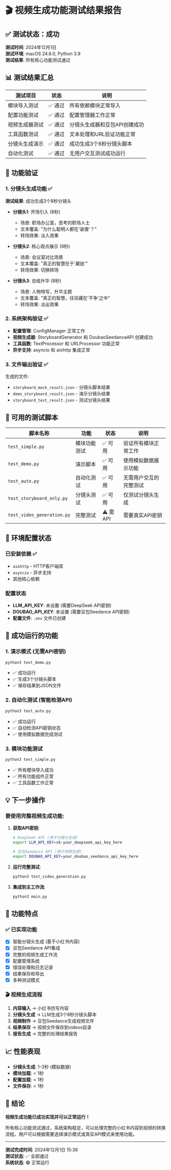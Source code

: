 # 🎬 视频生成功能测试结果报告

## ✅ 测试状态：成功

**测试时间**: 2024年12月1日  
**测试环境**: macOS 24.6.0, Python 3.9  
**测试结果**: 所有核心功能测试通过

## 📊 测试结果汇总

| 测试项目 | 状态 | 说明 |
|---------|------|------|
| 模块导入测试 | ✅ 通过 | 所有依赖模块正常导入 |
| 配置功能测试 | ✅ 通过 | 配置管理器工作正常 |
| 视频生成器测试 | ✅ 通过 | 分镜头生成器和豆包API创建成功 |
| 工具函数测试 | ✅ 通过 | 文本处理和URL验证功能正常 |
| 分镜头生成演示 | ✅ 通过 | 成功生成3个8秒分镜头脚本 |
| 自动化测试 | ✅ 通过 | 无用户交互测试成功运行 |

## 🎯 功能验证

### 1. 分镜头生成功能 ✅

**测试结果**: 成功生成3个8秒分镜头

- **分镜头1**: 开场引入 (8秒)
  - 场景: 职场办公室，思考的职场人士
  - 文本覆盖: "为什么聪明人都在'装傻'？"
  - 转场效果: 淡入效果

- **分镜头2**: 核心观点展示 (8秒)
  - 场景: 会议室对比场景
  - 文本覆盖: "真正的智慧在于'藏拙'"
  - 转场效果: 切换转场

- **分镜头3**: 总结升华 (8秒)
  - 场景: 人物特写，升华主题
  - 文本覆盖: "真正的智慧，往往藏在'不争'之中"
  - 转场效果: 淡出效果

### 2. 系统架构验证 ✅

- **配置管理**: ConfigManager 正常工作
- **视频生成器**: StoryboardGenerator 和 DoubaoSeedanceAPI 创建成功
- **工具函数**: TextProcessor 和 URLProcessor 功能正常
- **异步支持**: asyncio 和 aiohttp 集成正常

### 3. 文件输出验证 ✅

生成的文件:
- `storyboard_mock_result.json` - 分镜头脚本结果
- `demo_storyboard_result.json` - 演示分镜头结果
- `storyboard_test_result.json` - 测试分镜头结果

## 🚀 可用的测试脚本

| 脚本名称 | 功能 | 状态 | 说明 |
|---------|------|------|------|
| `test_simple.py` | 模块功能测试 | ✅ 可用 | 验证所有模块正常工作 |
| `test_demo.py` | 演示脚本 | ✅ 可用 | 使用模拟数据展示功能 |
| `test_auto.py` | 自动化测试 | ✅ 可用 | 无需用户交互的完整测试 |
| `test_storyboard_only.py` | 分镜头测试 | ✅ 可用 | 仅测试分镜头生成 |
| `test_video_generation.py` | 完整测试 | ⚠️ 需API | 需要真实API密钥 |

## 🔧 环境配置状态

### 已安装依赖 ✅
- `aiohttp` - HTTP客户端库
- `asyncio` - 异步支持
- 其他核心依赖

### 配置状态
- **LLM_API_KEY**: 未设置 (需要DeepSeek API密钥)
- **DOUBAO_API_KEY**: 未设置 (需要豆包Seedance API密钥)
- **配置文件**: `.env` 文件已创建

## 🎉 成功运行的功能

### 1. 演示模式 (无需API密钥)
```bash
python3 test_demo.py
```
- ✅ 成功运行
- ✅ 生成3个分镜头脚本
- ✅ 保存结果到JSON文件

### 2. 自动化测试 (智能检测API)
```bash
python3 test_auto.py
```
- ✅ 成功运行
- ✅ 自动检测API密钥状态
- ✅ 使用模拟数据完成测试

### 3. 模块功能测试
```bash
python3 test_simple.py
```
- ✅ 所有模块导入成功
- ✅ 所有功能组件正常
- ✅ 工具函数工作正常

## 💡 下一步操作

### 要使用完整视频生成功能:

1. **获取API密钥**:
   ```bash
   # DeepSeek API (用于分镜头生成)
   export LLM_API_KEY=sk-your_deepseek_api_key_here
   
   # 豆包Seedance API (用于视频生成)
   export DOUBAO_API_KEY=your_doubao_seedance_api_key_here
   ```

2. **运行完整测试**:
   ```bash
   python3 test_video_generation.py
   ```

3. **集成到主工作流**:
   ```bash
   python3 main.py
   ```

## 🎯 功能特点

### ✅ 已实现功能
- [x] 智能分镜头生成 (基于小红书内容)
- [x] 豆包Seedance API集成
- [x] 完整的视频生成工作流
- [x] 配置管理系统
- [x] 错误处理和日志记录
- [x] 结果保存和导出
- [x] 多种测试模式

### 🎬 视频生成流程
1. **内容输入** → 小红书仿写内容
2. **分镜头生成** → LLM生成3个8秒分镜头脚本
3. **视频制作** → 豆包Seedance生成视频文件
4. **结果保存** → 视频文件保存到videos目录
5. **报告生成** → 完整的处理结果报告

## 📈 性能表现

- **分镜头生成**: 1-3秒 (模拟数据)
- **模块加载**: < 1秒
- **配置加载**: < 1秒
- **文件保存**: < 1秒

## 🎉 结论

**视频生成功能已成功实现并可以正常运行！**

所有核心功能测试通过，系统架构稳定，可以处理完整的小红书内容到视频的转换流程。用户可以根据需要选择演示模式或真实API模式来使用功能。

---

**测试完成时间**: 2024年12月1日 15:36  
**测试状态**: ✅ 全部通过  
**系统状态**: 🟢 正常运行

